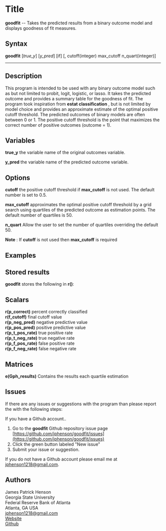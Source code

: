 Title
===========================

__goodfit__ -- Takes the predicted results from a binary outcome model and displays goodness of fit measures.

Syntax
----------

__goodfit__ [*true_y*] [*y_pred*] [if] [,  cutoff(integer) max_cutoff n_quart(integer)]

---

Description
----------

This program is intended to be used with any binary outcome model such as but not limited to probit, logit, logistic, or lasso. It takes the predicted outcome and provides a summary table for the goodness of fit. The program took inspiration from __estat classification__ , but is not limited by model choice and provides an approximate estimate of the optimal positive cutoff threshold. The predicted outcomes of binary models are often between 0 or 1. The positive cutoff threshold is the point that maximizes the correct number of positive outcomes (outcome = 1).  

Variables
----------

__true_y__ the variable name of the original outcomes variable.

__y_pred__ the variable name of the predicted outcome variable. 

Options
---------- 

__cutoff__ the positive cutoff threshold if __max_cutoff__ is not used. The default number is set to 0.5.

__max_cutoff__ approximates the optimal positive cutoff threshold by a grid search using quartiles of the predicted outcome as estimation points. The default number of quartiles is 50.

__n_quart__ Allow the user to set the number of quartiles overriding the default 50.

__Note__ : If __cutoff__ is not used then __max_cutoff__ is required

Examples
----------

Stored results
----------

__goodfit__ stores the following in __r()__:

Scalars
----------

__r(p_correct)__ percent correctly classified  
__r(f_cutoff)__ final cutoff value  
__r(p_neg_pred)__ negative predictive value  
__r(p_pos_pred)__ positive predictive value  
__r(p_t_pos_rate)__ true positive rate  
__r(p_t_neg_rate)__ true negative rate  
__r(p_f_pos_rate)__ false positive rate  
__r(p_f_neg_rate)__ false negative rate  

Matrices
----------

__e(Gph_results)__ Contains the results each quartile estimation  

Issues
----------

If there are any issues or suggestions with the program than please report the with the following steps:

If you have a Github account..   
1. Go to the __goodfit__ Github repository issue page [https://github.com/jphenson/goodfit/issues](https://github.com/jphenson/goodfit/issues)  
2. Click the green button labeled "New issue"  
3. Submit your issue or suggestion.

If you do not have a Github account please email me at [jphenson1218@gmail.com](mailto:jphenson1218@gmail.com).   

Authors
----------

James Patrick Henson  
Georgia State University  
Federal Reserve Bank of Atlanta  
Atlanta, GA USA  
[jphenson1218@gmail.com](mailto:jphenson1218@gmail.com)   
[Website](http://jphenson.me)  
[Github](https://github.com/jphenson)  

